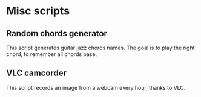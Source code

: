 # Misc scripts

## Random chords generator
This script generates guitar jazz chords names.
The goal is to play the right chord, to remember all chords base.

## VLC camcorder
This script records an image from a webcam every hour, thanks to VLC.
